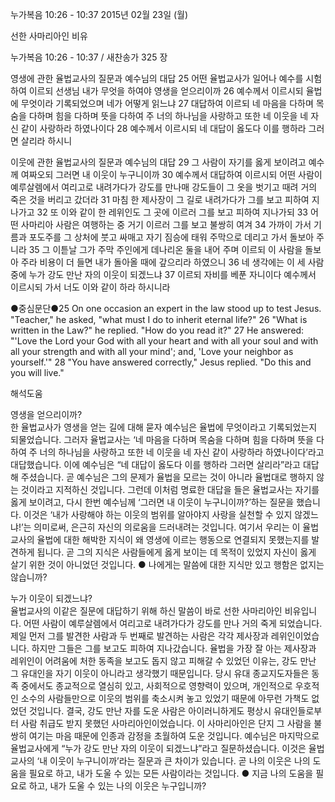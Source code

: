 누가복음 10:26 - 10:37 
2015년 02월 23일 (월)

선한 사마리아인 비유 



누가복음 10:26 - 10:37 / 새찬송가 325 장


영생에 관한 율법교사의 질문과 예수님의 대답
25 어떤 율법교사가 일어나 예수를 시험하여 이르되 선생님 내가 무엇을 하여야 영생을 얻으리이까 26 예수께서 이르시되 율법에 무엇이라 기록되었으며 네가 어떻게 읽느냐 27 대답하여 이르되 네 마음을 다하며 목숨을 다하며 힘을 다하며 뜻을 다하여 주 너의 하나님을 사랑하고 또한 네 이웃을 네 자신 같이 사랑하라 하였나이다 28 예수께서 이르시되 네 대답이 옳도다 이를 행하라 그러면 살리라 하시니 

이웃에 관한 율법교사의 질문과 예수님의 대답 
29 그 사람이 자기를 옳게 보이려고 예수께 여짜오되 그러면 내 이웃이 누구니이까 30 예수께서 대답하여 이르시되 어떤 사람이 예루살렘에서 여리고로 내려가다가 강도를 만나매 강도들이 그 옷을 벗기고 때려 거의 죽은 것을 버리고 갔더라 31 마침 한 제사장이 그 길로 내려가다가 그를 보고 피하여 지나가고 32 또 이와 같이 한 레위인도 그 곳에 이르러 그를 보고 피하여 지나가되 33 어떤 사마리아 사람은 여행하는 중 거기 이르러 그를 보고 불쌍히 여겨 34 가까이 가서 기름과 포도주를 그 상처에 붓고 싸매고 자기 짐승에 태워 주막으로 데리고 가서 돌보아 주니라 35 그 이튿날 그가 주막 주인에게 데나리온 둘을 내어 주며 이르되 이 사람을 돌보아 주라 비용이 더 들면 내가 돌아올 때에 갚으리라 하였으니 36 네 생각에는 이 세 사람 중에 누가 강도 만난 자의 이웃이 되겠느냐 37 이르되 자비를 베푼 자니이다 예수께서 이르시되 가서 너도 이와 같이 하라 하시니라 

●중심문단●25 On one occasion an expert in the law stood up to test Jesus. "Teacher," he asked, "what must I do to inherit eternal life?" 26 "What is written in the Law?" he replied. "How do you read it?" 27 He answered: "'Love the Lord your God with all your heart and with all your soul and with all your strength and with all your mind'; and, 'Love your neighbor as yourself.'" 28 "You have answered correctly," Jesus replied. "Do this and you will live."

해석도움





영생을 얻으리이까?  
한 율법교사가 영생을 얻는 길에 대해 묻자 예수님은 율법에 무엇이라고 기록되었는지 되물었습니다. 그러자 율법교사는 ‘네 마음을 다하며 목숨을 다하며 힘을 다하며 뜻을 다하여 주 너의 하나님을 사랑하고 또한 네 이웃을 네 자신 같이 사랑하라 하였나이다’라고 대답했습니다. 이에 예수님은 “네 대답이 옳도다 이를 행하라 그러면 살리라”라고 대답해 주셨습니다. 곧 예수님은 그의 문제가 율법을 모르는 것이 아니라 율법대로 행하지 않는 것이라고 지적하신 것입니다. 그런데 이처럼 명료한 대답을 들은 율법교사는 자기를 옳게 보이려고, 다시 한번 예수님께 ‘그러면 내 이웃이 누구니이까?’하는 질문을 했습니다. 이것은 ‘내가 사랑해야 하는 이웃의 범위를 알아야지 사랑을 실천할 수 있지 않겠느냐!’는 의미로써, 은근히 자신의 의로움을 드러내려는 것입니다. 여기서 우리는 이 율법교사의 율법에 대한 해박한 지식이 왜 영생에 이르는 행동으로 연결되지 못했는지를 발견하게 됩니다. 곧 그의 지식은 사람들에게 옳게 보이는 데 목적이 있었지 자신이 옳게 살기 위한 것이 아니었던 것입니다.
● 나에게는 말씀에 대한 지식만 있고 행함은 없지는 않습니까? 

누가 이웃이 되겠느냐?  
율법교사의 이같은 질문에 대답하기 위해 하신 말씀이 바로 선한 사마리아인 비유입니다. 어떤 사람이 예루살렘에서 여리고로 내려가다가 강도를 만나 거의 죽게 되었습니다. 제일 먼저 그를 발견한 사람과 두 번째로 발견하는 사람은 각각 제사장과 레위인이었습니다. 하지만 그들은 그를 보고도 피하여 지나갔습니다. 율법을 가장 잘 아는 제사장과 레위인이 어려움에 처한 동족을 보고도 돕지 않고 피해갈 수 있었던 이유는, 강도 만난 그 유대인을 자기 이웃이 아니라고 생각했기 때문입니다. 당시 유대 종교지도자들은 동족 중에서도 종교적으로 열심히 있고, 사회적으로 영향력이 있으며, 개인적으로 우호적인 소수의 사람들만으로 이웃의 범위를 축소시켜 놓고 있었기 때문에 아무런 가책도 없었던 것입니다. 결국, 강도 만난 자를 도운 사람은 아이러니하게도 평상시 유대인들로부터 사람 취급도 받지 못했던 사마리아인이었습니다. 이 사마리아인은 단지 그 사람을 불쌍히 여기는 마음 때문에 인종과 감정을 초월하여 도운 것입니다. 예수님은 마지막으로 율법교사에게 “누가 강도 만난 자의 이웃이 되겠느냐”라고 질문하셨습니다. 이것은 율법교사의 ‘내 이웃이 누구니이까’라는 질문과 큰 차이가 있습니다. 곧 나의 이웃은 나의 도움을 필요로 하고, 내가 도울 수 있는 모든 사람이라는 것입니다. 
● 지금 나의 도움을 필요로 하고, 내가 도울 수 있는 나의 이웃은 누구입니까?